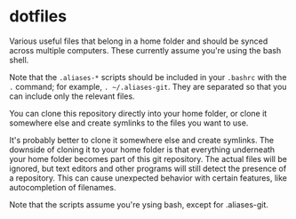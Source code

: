 # dotfiles
Various useful files that belong in a home folder and should be synced across multiple computers. These currently assume you're using the bash shell.

Note that the `.aliases-*` scripts should be included in your `.bashrc` with the `.` command; for example, `. ~/.aliases-git`. They are separated so that you can include only the relevant files.

You can clone this repository directly into your home folder, or clone it somewhere else and create symlinks to the files you want to use.

It's probably better to clone it somewhere else and create symlinks. The downside of cloning it to your home folder is that everything underneath your home folder becomes part of this git repository. The actual files will be ignored, but text editors and other programs will still detect the presence of a repository. This can cause unexpected behavior with certain features, like autocompletion of filenames.

Note that the scripts assume you're ysing bash, except for .aliases-git.
